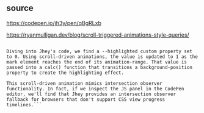 

## source
https://codepen.io/jh3y/pen/qBgRLxb

https://ryanmulligan.dev/blog/scroll-triggered-animations-style-queries/

```I happened upon a CodePen by Jhey Tompkins that kicked off my curiosity. In that demo, as the page is scrolled, animations are triggered that smoothly highlight passages of text within the copy. It's all powered by CSS. That's incredible! I've achieved this effect in past demos using GSAP ScrollTrigger and the Intersection Observer API. How is this same concept accomplished with only CSS?

Diving into Jhey's code, we find a --highlighted custom property set to 0. Using scroll-driven animations, the value is updated to 1 as the mark element reaches the end of its animation-range. That value is passed into a calc() function that transitions a background-position property to create the highlighting effect.

This scroll-driven animation mimics intersection observer functionality. In fact, if we inspect the JS panel in the CodePen editor, we'll find that Jhey provides an intersection observer fallback for browsers that don't support CSS view progress timelines.```